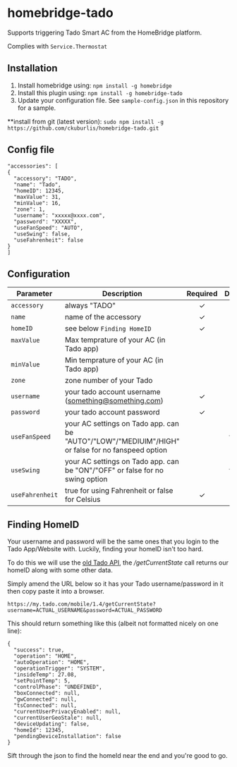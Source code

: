 homebridge-tado
==============

Supports triggering Tado Smart AC from the HomeBridge platform.

Complies with ```Service.Thermostat```

## Installation

1. Install homebridge using: `npm install -g homebridge`
2. Install this plugin using: `npm install -g homebridge-tado`
3. Update your configuration file. See `sample-config.json` in this repository for a sample.

**install from git (latest version): `sudo npm install -g https://github.com/ckuburlis/homebridge-tado.git`

## Config file

```
"accessories": [
{
  "accessory": "TADO",
  "name": "Tado",
  "homeID": 12345,
  "maxValue": 31,
  "minValue": 16,
  "zone": 1,
  "username": "xxxxx@xxxx.com",
  "password": "XXXXX",
  "useFanSpeed": "AUTO",
  "useSwing": false,
  "useFahrenheit": false
}
]
```
## Configuration

|             Parameter            |                       Description                       | Required |  Default  |
| -------------------------------- | ------------------------------------------------------- |:--------:|:---------:|
| `accessory`                      | always "TADO"                                           |     ✓    |      -    |
| `name`                           | name of the accessory                                   |     ✓    |      -    |
| `homeID`                         | see below ```Finding HomeID```                          |     ✓    |      -    |
| `maxValue`                       | Max temprature of your AC (in Tado app)                 |          |      31   |
| `minValue`                       | Min temprature of your AC (in Tado app)                 |          |      16   |
| `zone`                           | zone number of your Tado                                |          |      1    |
| `username`                       | your tado account username (something@something.com)    |     ✓    |      -    |
| `password`                       | your tado account password                              |     ✓    |      -    |
| `useFanSpeed`                    | your AC settings on Tado app. can be "AUTO"/"LOW"/"MEDIUIM"/HIGH" or false for no fanspeed option         |         |      false    |
| `useSwing`                       | your AC settings on Tado app. can be "ON"/"OFF" or false for no swing option  |          |     false    |
| `useFahrenheit`                  | true for using Fahrenheit or false for Celsius          |     ✓    |      -    |

## Finding HomeID

Your username and password will be the same ones that you login to the Tado App/Website with. Luckily, finding your homeID isn't too hard.

To do this we will use the [old Tado API](http://c-mobberley.com/wordpress/2014/09/28/interacting-with-the-hidden-tado-thermostat-api/), the */getCurrentState* call returns our homeID along with some other data.

Simply amend the URL below so it has your Tado username/password in it then copy paste it into a browser.

`https://my.tado.com/mobile/1.4/getCurrentState?username=ACTUAL_USERNAME&password=ACTUAL_PASSWORD`

This should return something like this (albeit not formatted nicely on one line):

```
{
  "success": true,
  "operation": "HOME",
  "autoOperation": "HOME",
  "operationTrigger": "SYSTEM",
  "insideTemp": 27.08,
  "setPointTemp": 5,
  "controlPhase": "UNDEFINED",
  "boxConnected": null,
  "gwConnected": null,
  "tsConnected": null,
  "currentUserPrivacyEnabled": null,
  "currentUserGeoStale": null,
  "deviceUpdating": false,
  "homeId": 12345,
  "pendingDeviceInstallation": false
}
```

Sift through the json to find the homeId near the end and you're good to go.

